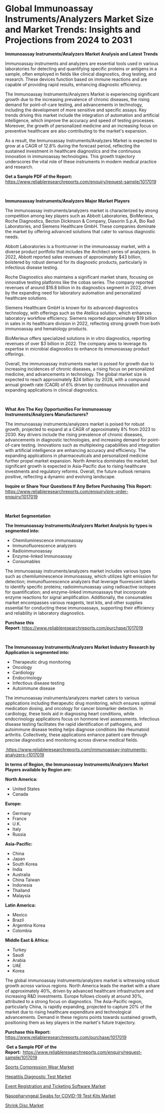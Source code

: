 <p><h1>Global Immunoassay Instruments/Analyzers Market Size and Market Trends: Insights and Projections from 2024 to 2031</h1></p><p><strong>Immunoassay Instruments/Analyzers Market Analysis and Latest Trends</strong></p>
<p><p>Immunoassay instruments and analyzers are essential tools used in various laboratories for detecting and quantifying specific proteins or antigens in a sample, often employed in fields like clinical diagnostics, drug testing, and research. These devices function based on immune reactions and are capable of providing rapid results, enhancing diagnostic efficiency.</p><p>The Immunoassay Instruments/Analyzers Market is experiencing significant growth due to the increasing prevalence of chronic diseases, the rising demand for point-of-care testing, and advancements in technology, including the development of more sensitive and specific assays. Key trends driving this market include the integration of automation and artificial intelligence, which improve the accuracy and speed of testing processes. Moreover, the growth of personalized medicine and an increasing focus on preventive healthcare are also contributing to the market's expansion.</p><p>As a result, the Immunoassay Instruments/Analyzers Market is expected to grow at a CAGR of 12.8% during the forecast period, reflecting the sustained investment in healthcare diagnostics and the continuous innovation in immunoassay technologies. This growth trajectory underscores the vital role of these instruments in modern medical practice and research.</p></p>
<p><strong>Get a Sample PDF of the Report:&nbsp;</strong> <a href="https://www.reliableresearchreports.com/enquiry/request-sample/1017019?utm_campaign=115&utm_medium=2&utm_source=Github&utm_content=ia&utm_term=04122024&utm_id=immunoassay-instrumentsanalyzers">https://www.reliableresearchreports.com/enquiry/request-sample/1017019</a></p>
<p>&nbsp;</p>
<p><strong>Immunoassay Instruments/Analyzers Major Market Players</strong></p>
<p><p>The immunoassay instruments/analyzers market is characterized by strong competition among key players such as Abbott Laboratories, BioMerieux, Roche Diagnostics, Becton Dickinson & Company, Diasorin S.p.A, Bio Rad Laboratories, and Siemens Healthcare GmbH. These companies dominate the market by offering advanced solutions that cater to various diagnostic needs.</p><p>Abbott Laboratories is a frontrunner in the immunoassay market, with a diverse product portfolio that includes the Architect series of analyzers. In 2022, Abbott reported sales revenues of approximately $43 billion, bolstered by robust demand for its diagnostic products, particularly in infectious disease testing.</p><p>Roche Diagnostics also maintains a significant market share, focusing on innovative testing platforms like the cobas series. The company reported revenues of around $16.8 billion in its diagnostics segment in 2022, driven by the expanding need for laboratory automation and personalized healthcare solutions.</p><p>Siemens Healthcare GmbH is known for its advanced diagnostics technology, with offerings such as the Atellica solution, which enhances laboratory workflow efficiency. Siemens reported approximately $19 billion in sales in its healthcare division in 2022, reflecting strong growth from both immunoassay and hematology products.</p><p>BioMerieux offers specialized solutions in in vitro diagnostics, reporting revenues of over $3 billion in 2022. The company aims to leverage its expertise in microbial diagnostics to enhance its immunoassay product offerings.</p><p>Overall, the immunoassay instruments market is poised for growth due to increasing incidences of chronic diseases, a rising focus on personalized medicine, and advancements in technology. The global market size is expected to reach approximately $24 billion by 2028, with a compound annual growth rate (CAGR) of 6% driven by continuous innovation and expanding applications in clinical diagnostics.</p></p>
<p>&nbsp;</p>
<p><strong>What Are The Key Opportunities For Immunoassay Instruments/Analyzers Manufacturers?</strong></p>
<p><p>The immunoassay instruments/analyzers market is poised for robust growth, projected to expand at a CAGR of approximately 8% from 2023 to 2030. Key drivers include the rising prevalence of chronic diseases, advancements in diagnostic technologies, and increasing demand for point-of-care testing. Innovations such as multiplexing capabilities and integration with artificial intelligence are enhancing accuracy and efficiency. The expanding applications in pharmaceuticals and personalized medicine further propel market expansion. North America dominates the market, but significant growth is expected in Asia-Pacific due to rising healthcare investments and regulatory reforms. Overall, the future outlook remains positive, reflecting a dynamic and evolving landscape.</p></p>
<p><strong>Inquire or Share Your Questions If Any Before Purchasing This Report:</strong> <a href="https://www.reliableresearchreports.com/enquiry/pre-order-enquiry/1017019?utm_campaign=115&utm_medium=2&utm_source=Github&utm_content=ia&utm_term=04122024&utm_id=immunoassay-instrumentsanalyzers">https://www.reliableresearchreports.com/enquiry/pre-order-enquiry/1017019</a></p>
<p>&nbsp;</p>
<p><strong>Market Segmentation</strong></p>
<p><strong>The Immunoassay Instruments/Analyzers Market Analysis by types is segmented into:</strong></p>
<p><ul><li>Chemiluminescence immunoassay</li><li>Immunofluorescence analyzers</li><li>Radioimmunoassay</li><li>Enzyme-linked Immunoassay</li><li>Consumables</li></ul></p>
<p><p>The immunoassay instruments/analyzers market includes various types such as chemiluminescence immunoassay, which utilizes light emission for detection; immunofluorescence analyzers that leverage fluorescent labels to identify specific proteins; radioimmunoassay using radioactive isotopes for quantification; and enzyme-linked immunoassays that incorporate enzyme reactions for signal amplification. Additionally, the consumables market encompasses various reagents, test kits, and other supplies essential for conducting these immunoassays, supporting their efficiency and reliability in laboratory diagnostics.</p></p>
<p><strong>Purchase this Report:&nbsp;</strong><a href="https://www.reliableresearchreports.com/purchase/1017019?utm_campaign=115&utm_medium=2&utm_source=Github&utm_content=ia&utm_term=04122024&utm_id=immunoassay-instrumentsanalyzers">https://www.reliableresearchreports.com/purchase/1017019</a></p>
<p>&nbsp;</p>
<p><strong>The Immunoassay Instruments/Analyzers Market Industry Research by Application is segmented into:</strong></p>
<p><ul><li>Therapeutic drug monitoring</li><li>Oncology</li><li>Cardiology</li><li>Endocrinology</li><li>Infectious disease testing</li><li>Autoimmune disease</li></ul></p>
<p><p>The immunoassay instruments/analyzers market caters to various applications including therapeutic drug monitoring, which ensures optimal medication dosing, and oncology for cancer biomarker detection. In cardiology, these tools aid in diagnosing heart conditions, while endocrinology applications focus on hormone level assessments. Infectious disease testing facilitates the rapid identification of pathogens, and autoimmune disease testing helps diagnose conditions like rheumatoid arthritis. Collectively, these applications enhance patient care through precise diagnostics and monitoring across diverse medical fields.</p></p>
<p><a href="https://www.reliableresearchreports.com/immunoassay-instruments-analyzers-r1017019?utm_campaign=115&utm_medium=2&utm_source=Github&utm_content=ia&utm_term=04122024&utm_id=immunoassay-instrumentsanalyzers">&nbsp;https://www.reliableresearchreports.com/immunoassay-instruments-analyzers-r1017019</a></p>
<p><strong>In terms of Region, the Immunoassay Instruments/Analyzers Market Players available by Region are:</strong></p>
<p>
    <p> <strong> North America: </strong>
        <ul>
            <li>United States</li>
            <li>Canada</li>
        </ul>
        </p> 
    <p> <strong> Europe: </strong>
        <ul>
            <li>Germany</li>
            <li>France</li>
            <li>U.K.</li>
            <li>Italy</li>
            <li>Russia</li>
        </ul>
        </p> 
    <p> <strong> Asia-Pacific: </strong>
        <ul>
            <li>China</li>
            <li>Japan</li>
            <li>South Korea</li>
            <li>India</li>
            <li>Australia</li>
            <li>China Taiwan</li>
            <li>Indonesia</li>
            <li>Thailand</li>
            <li>Malaysia</li>
        </ul>
        </p> 
    <p> <strong> Latin America: </strong>
        <ul>
            <li>Mexico</li>
            <li>Brazil</li>
            <li>Argentina Korea</li>
            <li>Colombia</li>
        </ul>
        </p> 
    <p> <strong> Middle East & Africa: </strong>
        <ul>
            <li>Turkey</li>
            <li>Saudi</li>
            <li>Arabia</li>
            <li>UAE</li>
            <li>Korea</li>
        </ul>
    </p>
    </p>
<p><p>The global immunoassay instruments/analyzers market is witnessing robust growth across various regions. North America leads the market with a share of approximately 40%, driven by advanced healthcare infrastructure and increasing R&D investments. Europe follows closely at around 30%, attributed to a strong focus on diagnostics. The Asia-Pacific region, particularly China, is rapidly expanding, projected to capture 20% of the market due to rising healthcare expenditure and technological advancements. Demand in these regions points towards sustained growth, positioning them as key players in the market's future trajectory.</p></p>
<p><strong>Purchase this Report: </strong><a href="https://www.reliableresearchreports.com/purchase/1017019?utm_campaign=115&utm_medium=2&utm_source=Github&utm_content=ia&utm_term=04122024&utm_id=immunoassay-instrumentsanalyzers">https://www.reliableresearchreports.com/purchase/1017019</a></p>
<p>&nbsp;<strong>Get a Sample PDF of the Report:&nbsp;&nbsp;</strong><a href="https://www.reliableresearchreports.com/enquiry/request-sample/1017019?utm_campaign=115&utm_medium=2&utm_source=Github&utm_content=ia&utm_term=04122024&utm_id=immunoassay-instrumentsanalyzers">https://www.reliableresearchreports.com/enquiry/request-sample/1017019</a></p>
<p><strong></strong></p>
<p><p><a href="https://issuu.com/reportprime-2/docs/sports-compression-wear-market-size-2030.pptx?utm_campaign=115&utm_medium=2&utm_source=Github&utm_content=ia&utm_term=04122024&utm_id=immunoassay-instrumentsanalyzers">Sports Compression Wear Market</a></p><p><a href="https://www.linkedin.com/pulse/complete-analysis-hepatitis-diagnostic-test-market-size-segments-etqze?utm_campaign=115&utm_medium=2&utm_source=Github&utm_content=ia&utm_term=04122024&utm_id=immunoassay-instrumentsanalyzers">Hepatitis Diagnostic Test Market</a></p><p><a href="https://www.linkedin.com/pulse/projecting-event-registration-ticketing-software-markets-rapid-jvjre?utm_campaign=115&utm_medium=2&utm_source=Github&utm_content=ia&utm_term=04122024&utm_id=immunoassay-instrumentsanalyzers">Event Registration and Ticketing Software Market</a></p><p><a href="https://github.com/ashepherd82/Market-Research-Report-List-6/blob/main/nasopharyngeal-swabs-for-covid-19-test-kits-market.md?utm_campaign=115&utm_medium=2&utm_source=Github&utm_content=ia&utm_term=04122024&utm_id=immunoassay-instrumentsanalyzers">Nasopharyngeal Swabs for COVID-19 Test Kits Market</a></p><p><a href="https://issuu.com/reportprime-2/docs/shrink-disc-market-size-2030.pptx?utm_campaign=115&utm_medium=2&utm_source=Github&utm_content=ia&utm_term=04122024&utm_id=immunoassay-instrumentsanalyzers">Shrink Disc Market</a></p></p>